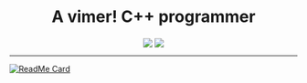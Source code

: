 <div align="center">
  <h1>A vimer! C++ programmer</h1>
  <div vertical-align="top">
    <img align="center" vertical-align="top" src="https://github-readme-stats.vercel.app/api?username=TwIStOy&count_private=true" />
    <img align="center" vertical-align="top" src="https://github-readme-stats.vercel.app/api/top-langs/?username=TwIStOy&hide=html&count_private=true&layout=compact" />
  </div>
</div>

----

[![ReadMe Card](https://github-readme-stats.vercel.app/api/pin?username=TwIStOy&repo=dotvim)](https://github.com/TwIStOy/dotvim)

